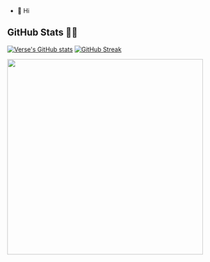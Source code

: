 - 👋 Hi





<h2 id="github_stats" align=''>GitHub Stats 👨‍💻</h2>

 
  [![Verse's GitHub stats](https://github-readme-stats.vercel.app/api?username=heryckmp&theme=vision-friendly-dark&&bg_color=00000000&hide_border=true&custom_title=%20)](https://github.com/heryckmp/github-readme-stats)
  [![GitHub Streak](https://streak-stats.demolab.com?user=heryckmp&theme=dark&card_width=450&bg_color=00000000&hide_border=true)](https://git.io/streak-stats) 
 <p align="left"><a href="https://github.com/heryckmp/github-readme-stats"><img src="https://github-readme-stats.vercel.app/api/top-langs/?username=heryckmp&layout=compact&theme=vision-friendly-dark&bg_color=00000000&hide_border=true" width="450"" /></a></p>

<br><br>






